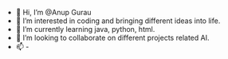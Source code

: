 - 👋 Hi, I’m @Anup Gurau
- 👀 I’m interested in coding and bringing different ideas into life.
- 🌱 I’m currently learning java, python, html.
- 💞️ I’m looking to collaborate on different projects related AI.
- 📫 -

<!---
furyhotspot/furyhotspot is a ✨ special ✨ repository because its `README.md` (this file) appears on your GitHub profile.
You can click the Preview link to take a look at your changes.
--->

